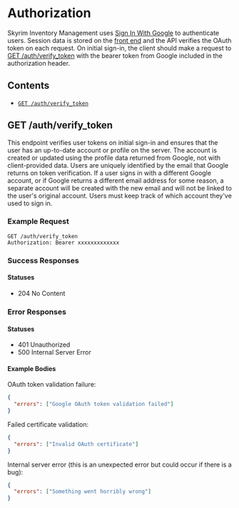 # Authorization

Skyrim Inventory Management uses [Sign In With Google](https://developers.google.com/identity/sign-in/web/sign-in) to authenticate users. Session data is stored on the [front end](https://github.com/danascheider/skyrim_inventory_management_frontend) and the API verifies the OAuth token on each request. On initial sign-in, the client should make a request to [GET /auth/verify_token](#get-auth-verify_token) with the bearer token from Google included in the authorization header.

## Contents

* [`GET /auth/verify_token`](#get-authverifytoken)

## GET /auth/verify_token

This endpoint verifies user tokens on initial sign-in and ensures that the user has an up-to-date account or profile on the server. The account is created or updated using the profile data returned from Google, not with client-provided data. Users are uniquely identified by the email that Google returns on token verification. If a user signs in with a different Google account, or if Google returns a different email address for some reason, a separate account will be created with the new email and will not be linked to the user's original account. Users must keep track of which account they've used to sign in.

### Example Request

```
GET /auth/verify_token
Authorization: Bearer xxxxxxxxxxxxx
```

### Success Responses

#### Statuses

* 204 No Content

### Error Responses

#### Statuses

* 401 Unauthorized
* 500 Internal Server Error

#### Example Bodies

OAuth token validation failure:
```json
{
  "errors": ["Google OAuth token validation failed"]
}
```

Failed certificate validation:
```json
{
  "errors": ["Invalid OAuth certificate"]
}
```

Internal server error (this is an unexpected error but could occur if there is a bug):
```json
{
  "errors": ["Something went horribly wrong"]
}
```
